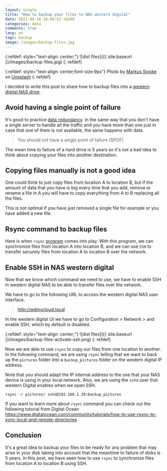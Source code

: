 ```yaml
---
layout: single
title: "How to backup your files to NAS western digital"
date: 2021-06-18 18:08:53 +0200
categories: data
comments: true
lang: en
tags: backup
image: /images/backup-files.jpg
---
```


{:refdef: style="text-align: center;"}
![dist files]({{ site.baseurl }}/images/backup-files.jpg)
{: refdef}

{:refdef: style="text-align: center;font-size:9px"}
Photo by <a href="https://unsplash.com/@markusspiske?utm_source=unsplash&utm_medium=referral&utm_content=creditCopyText">Markus Spiske</a> on <a href="https://unsplash.com/s/photos/backup?utm_source=unsplash&utm_medium=referral&utm_content=creditCopyText">Unsplash</a>
{: refdef} 

I decided to write this post to share how to backup files into a <a href="https://shop.westerndigital.com/es-es/products/cloud-storage/wd-my-cloud-home#WDBVXC0020HWT-EESN">western digital NAS drive</a>.

Avoid having a single point of failure
----------------------------------------
It's good to practice <a href="https://en.wikipedia.org/wiki/Data_redundancy">data redundancy</a>. In the same way that you don't have a single server to handle all the traffic and you have more than one just in case that one of them is not available, the same happens with data. 

> You should not have a single point of failure (SPOF) 

The mean time to failure of a hard drive is 5 years so it's not a bad idea to think about copying your files into another destination.

Copying files manually is not a good idea
----------------------------------------
One could think to just copy files from location A to location B, but if the amount of data that you have is big every time that you add, remove or rename a file in A you will have to copy everything from A to B replacing all the files. 

This is not optimal if you have just removed a single file for example or you have added a new file.

Rsync command to backup files
----------------------------------------
Here is when `rsync` <a href="https://en.wikipedia.org/wiki/Rsync">program</a> comes into play. With this program, we can synchronize files from location A into location B, and we can use `SSH` to transfer securely files from location A to location B over the network.

Enable SSH in NAS western digital
-----------------------------------
Now that we know which command we need to use, we have to enable SSH in western digital NAS to be able to transfer files over the network.

We have to go to the following URL to access the western digital NAS user interface. 

> http://wdmycloud.local

In the western digital UI we have to go to Configuration > Network > and enable SSH, which by default is disabled.

{:refdef: style="text-align: center;"}
![dist files]({{ site.baseurl }}/images/backup-files-activate-ssh.png)
{: refdef}

Now we are able to use `rsync` to copy our files from one location to another. In the following command, we are using `rsync` telling that we want to back up the `pictures` folder into a `backup_pictures` folder on the western digital IP address. 

Note that you should adapt the IP internal address to the one that your NAS device is using in your local network. Also, we are using the `sshd` user that western Digital enables when we open SSH.

```console
rsync -r pictures/ sshd@192.168.1.39:backup_pictures
```

If you want to learn more about `rsync` command you can check out the following tutorial from Digital Ocean <a href="https://www.digitalocean.com/community/tutorials/how-to-use-rsync-to-sync-local-and-remote-directories">https://www.digitalocean.com/community/tutorials/how-to-use-rsync-to-sync-local-and-remote-directories</a>

## Conclusion

It's a great idea to backup your files to be ready for any problem that may arise in your disk taking into account that the meantime to failure of disks is 5 years. In this post, we have seen how to use `rsync` to synchronize files from location A to location B using SSH.
